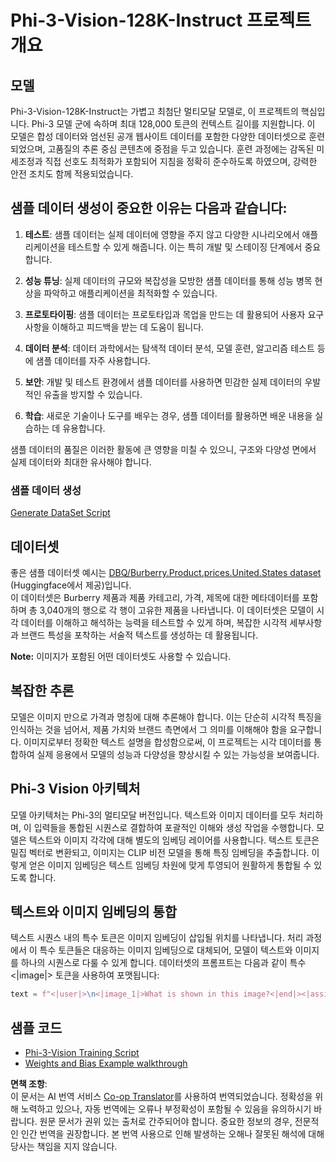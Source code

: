 <!--
CO_OP_TRANSLATOR_METADATA:
{
  "original_hash": "e0a07fd2a30fe2af30b1373df207a5bf",
  "translation_date": "2025-05-08T05:16:31+00:00",
  "source_file": "md/03.FineTuning/FineTuning_Phi-3-visionWandB.md",
  "language_code": "ko"
}
-->
# Phi-3-Vision-128K-Instruct 프로젝트 개요

## 모델

Phi-3-Vision-128K-Instruct는 가볍고 최첨단 멀티모달 모델로, 이 프로젝트의 핵심입니다. Phi-3 모델 군에 속하며 최대 128,000 토큰의 컨텍스트 길이를 지원합니다. 이 모델은 합성 데이터와 엄선된 공개 웹사이트 데이터를 포함한 다양한 데이터셋으로 훈련되었으며, 고품질의 추론 중심 콘텐츠에 중점을 두고 있습니다. 훈련 과정에는 감독된 미세조정과 직접 선호도 최적화가 포함되어 지침을 정확히 준수하도록 하였으며, 강력한 안전 조치도 함께 적용되었습니다.

## 샘플 데이터 생성이 중요한 이유는 다음과 같습니다:

1. **테스트**: 샘플 데이터는 실제 데이터에 영향을 주지 않고 다양한 시나리오에서 애플리케이션을 테스트할 수 있게 해줍니다. 이는 특히 개발 및 스테이징 단계에서 중요합니다.

2. **성능 튜닝**: 실제 데이터의 규모와 복잡성을 모방한 샘플 데이터를 통해 성능 병목 현상을 파악하고 애플리케이션을 최적화할 수 있습니다.

3. **프로토타이핑**: 샘플 데이터는 프로토타입과 목업을 만드는 데 활용되어 사용자 요구사항을 이해하고 피드백을 받는 데 도움이 됩니다.

4. **데이터 분석**: 데이터 과학에서는 탐색적 데이터 분석, 모델 훈련, 알고리즘 테스트 등에 샘플 데이터를 자주 사용합니다.

5. **보안**: 개발 및 테스트 환경에서 샘플 데이터를 사용하면 민감한 실제 데이터의 우발적인 유출을 방지할 수 있습니다.

6. **학습**: 새로운 기술이나 도구를 배우는 경우, 샘플 데이터를 활용하면 배운 내용을 실습하는 데 유용합니다.

샘플 데이터의 품질은 이러한 활동에 큰 영향을 미칠 수 있으니, 구조와 다양성 면에서 실제 데이터와 최대한 유사해야 합니다.

### 샘플 데이터 생성
[Generate DataSet Script](./CreatingSampleData.md)

## 데이터셋

좋은 샘플 데이터셋 예시는 [DBQ/Burberry.Product.prices.United.States dataset](https://huggingface.co/datasets/DBQ/Burberry.Product.prices.United.States) (Huggingface에서 제공)입니다.  
이 데이터셋은 Burberry 제품과 제품 카테고리, 가격, 제목에 대한 메타데이터를 포함하며 총 3,040개의 행으로 각 행이 고유한 제품을 나타냅니다. 이 데이터셋은 모델이 시각 데이터를 이해하고 해석하는 능력을 테스트할 수 있게 하며, 복잡한 시각적 세부사항과 브랜드 특성을 포착하는 서술적 텍스트를 생성하는 데 활용됩니다.

**Note:** 이미지가 포함된 어떤 데이터셋도 사용할 수 있습니다.

## 복잡한 추론

모델은 이미지 만으로 가격과 명칭에 대해 추론해야 합니다. 이는 단순히 시각적 특징을 인식하는 것을 넘어서, 제품 가치와 브랜드 측면에서 그 의미를 이해해야 함을 요구합니다. 이미지로부터 정확한 텍스트 설명을 합성함으로써, 이 프로젝트는 시각 데이터를 통합하여 실제 응용에서 모델의 성능과 다양성을 향상시킬 수 있는 가능성을 보여줍니다.

## Phi-3 Vision 아키텍처

모델 아키텍처는 Phi-3의 멀티모달 버전입니다. 텍스트와 이미지 데이터를 모두 처리하며, 이 입력들을 통합된 시퀀스로 결합하여 포괄적인 이해와 생성 작업을 수행합니다. 모델은 텍스트와 이미지 각각에 대해 별도의 임베딩 레이어를 사용합니다. 텍스트 토큰은 밀집 벡터로 변환되고, 이미지는 CLIP 비전 모델을 통해 특징 임베딩을 추출합니다. 이렇게 얻은 이미지 임베딩은 텍스트 임베딩 차원에 맞게 투영되어 원활하게 통합될 수 있도록 합니다.

## 텍스트와 이미지 임베딩의 통합

텍스트 시퀀스 내의 특수 토큰은 이미지 임베딩이 삽입될 위치를 나타냅니다. 처리 과정에서 이 특수 토큰들은 대응하는 이미지 임베딩으로 대체되어, 모델이 텍스트와 이미지를 하나의 시퀀스로 다룰 수 있게 합니다. 데이터셋의 프롬프트는 다음과 같이 특수 <|image|> 토큰을 사용하여 포맷됩니다:

```python
text = f"<|user|>\n<|image_1|>What is shown in this image?<|end|><|assistant|>\nProduct: {row['title']}, Category: {row['category3_code']}, Full Price: {row['full_price']}<|end|>"
```

## 샘플 코드
- [Phi-3-Vision Training Script](../../../../code/03.Finetuning/Phi-3-vision-Trainingscript.py)
- [Weights and Bias Example walkthrough](https://wandb.ai/byyoung3/mlnews3/reports/How-to-fine-tune-Phi-3-vision-on-a-custom-dataset--Vmlldzo4MTEzMTg3)

**면책 조항**:  
이 문서는 AI 번역 서비스 [Co-op Translator](https://github.com/Azure/co-op-translator)를 사용하여 번역되었습니다. 정확성을 위해 노력하고 있으나, 자동 번역에는 오류나 부정확성이 포함될 수 있음을 유의하시기 바랍니다. 원문 문서가 권위 있는 출처로 간주되어야 합니다. 중요한 정보의 경우, 전문적인 인간 번역을 권장합니다. 본 번역 사용으로 인해 발생하는 오해나 잘못된 해석에 대해 당사는 책임을 지지 않습니다.